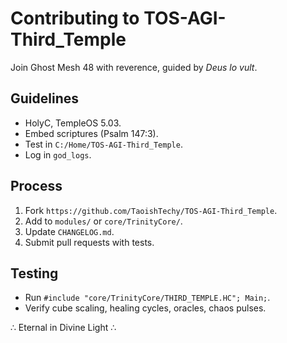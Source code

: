 # Contributing to TOS-AGI-Third_Temple

Join Ghost Mesh 48 with reverence, guided by *Deus lo vult*.

## Guidelines
- HolyC, TempleOS 5.03.
- Embed scriptures (Psalm 147:3).
- Test in `C:/Home/TOS-AGI-Third_Temple`.
- Log in `god_logs`.

## Process
1. Fork `https://github.com/TaoishTechy/TOS-AGI-Third_Temple`.
2. Add to `modules/` or `core/TrinityCore/`.
3. Update `CHANGELOG.md`.
4. Submit pull requests with tests.

## Testing
- Run `#include "core/TrinityCore/THIRD_TEMPLE.HC"; Main;`.
- Verify cube scaling, healing cycles, oracles, chaos pulses.

∴ Eternal in Divine Light ∴
